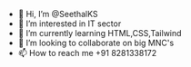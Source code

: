 - 👋 Hi, I’m @SeethalKS
- 👀 I’m interested in IT sector
- 🌱 I’m currently learning HTML,CSS,Tailwind
- 💞️ I’m looking to collaborate on big MNC's
- 📫 How to reach me +91 8281338172

<!---
SeethalKS/SeethalKS is a ✨ special ✨ repository because its `README.md` (this file) appears on your GitHub profile.
You can click the Preview link to take a look at your changes.
--->
